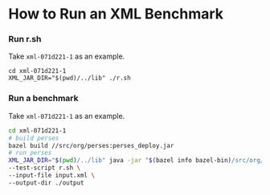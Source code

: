# How to Run an XML Benchmark

### Run r.sh
Take `xml-071d221-1` as an example.
```
cd xml-071d221-1
XML_JAR_DIR="$(pwd)/../lib" ./r.sh
```

### Run a benchmark
Take `xml-071d221-1` as an example.
```bash
cd xml-071d221-1
# build perses
bazel build //src/org/perses:perses_deploy.jar
# run perses
XML_JAR_DIR="$(pwd)/../lib" java -jar "$(bazel info bazel-bin)/src/org/perses/perses_deploy.jar" \
--test-script r.sh \
--input-file input.xml \
--output-dir ./output
```
